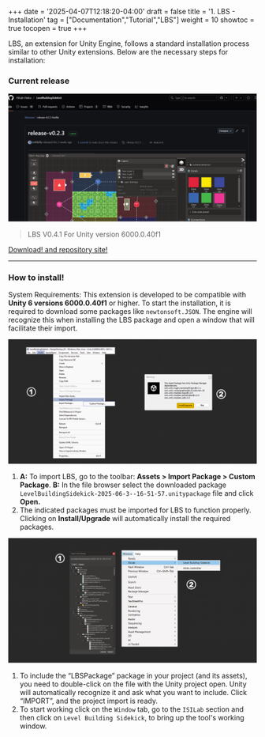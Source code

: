 +++
date = '2025-04-07T12:18:20-04:00'
draft = false
title = '1. LBS - Installation'
tag = ["Documentation","Tutorial","LBS"]
weight = 10
showtoc = true
tocopen = true
+++


LBS, an extension for Unity Engine, follows a standard installation process similar to other Unity extensions. Below are the necessary steps for installation:

### Current release


![Download web](lbs_release_01_2025.png)

> LBS V0.4.1 For Unity version 6000.0.40f1

[Download! and repository site!](https://github.com/ISILab-Utalca/LevelBuildingSidekick/releases/tag/release-0.4.0-quests)

---

### How to install!

System Requirements: This extension is developed to be compatible with **Unity 6 versions 6000.0.40f1** or higher. To start the installation, it is required to download some packages like `newtonsoft.JSON`. The engine will recognize this when installing the LBS package and open a window that will facilitate their import.


![How to Install 01](install_info_01.png)

1. **A:** To import LBS, go to the toolbar: **Assets > Import Package > Custom Package**.
   **B:** In the file browser select the downloaded package  `LevelBuildingSidekick-2025-06-3--16-51-57.unitypackage` file and click **Open.**
2. The indicated packages must be imported for LBS to function properly. Clicking on **Install/Upgrade** will automatically install the required packages.

![How to Install 02](install_info_02.png)

1. To include the “LBSPackage” package in your project (and its assets), you need to double-click on the file with the Unity project open. Unity will automatically recognize it and ask what you want to include. Click “IMPORT”, and the project import is ready.
2. To start working click on the `Window` tab, go to the `ISILab` section and then click on `Level Building Sidekick`, to bring up the tool's working window.